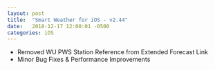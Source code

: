 ```yaml
---
layout: post
title:  "Smart Weather for iOS - v2.44"
date:   2018-12-17 12:00:01 -0500
categories: iOS
---
```


 - Removed WU PWS Station Reference from Extended Forecast Link
 - Minor Bug Fixes & Performance Improvements
